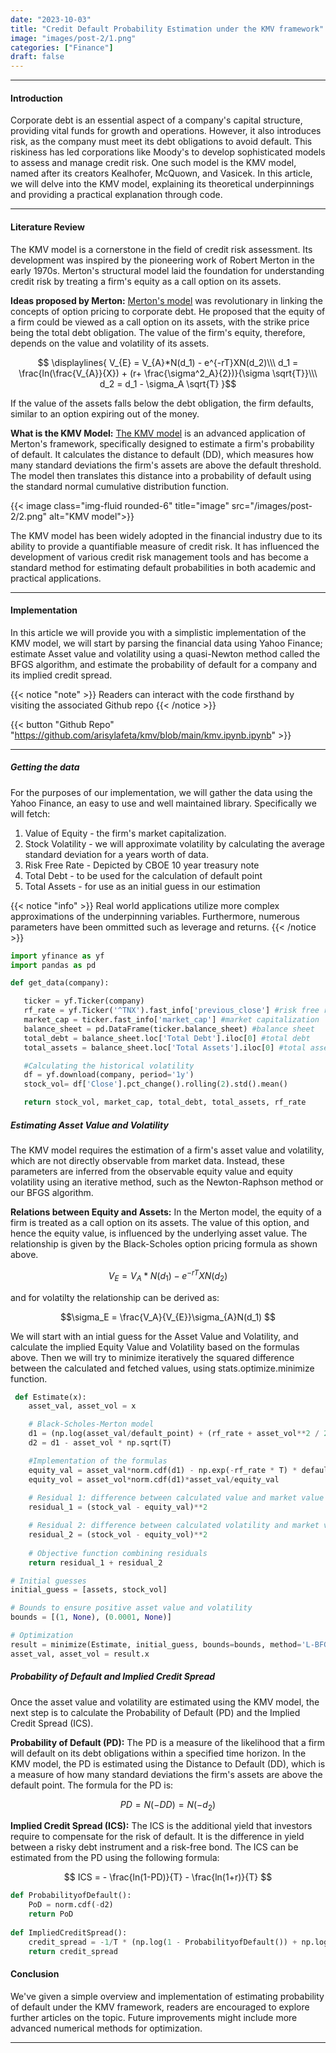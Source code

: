 ```yaml
---
date: "2023-10-03"
title: "Credit Default Probability Estimation under the KMV framework"
image: "images/post-2/1.png"
categories: ["Finance"]
draft: false
---
```


<hr>

#### Introduction 
Corporate debt is an essential aspect of a company's capital structure, providing vital funds for growth and operations. However, it also introduces risk, as the company must meet its debt obligations to avoid default. This riskiness has led corporations like Moody's to develop sophisticated models to assess and manage credit risk. One such model is the KMV model, named after its creators Kealhofer, McQuown, and Vasicek. In this article, we will delve into the KMV model, explaining its theoretical underpinnings and providing a practical explanation through code. 
<hr>

#### Literature Review

The KMV model is a cornerstone in the field of credit risk assessment. Its development was inspired by the pioneering work of Robert Merton in the early 1970s. Merton's structural model laid the foundation for understanding credit risk by treating a firm's equity as a call option on its assets.

**Ideas proposed by Merton:** <a href="https://onlinelibrary.wiley.com/doi/10.1111/j.1540-6261.1974.tb03058.x">Merton's model</a> was revolutionary in linking the concepts of option pricing to corporate debt. He proposed that the equity of a firm could be viewed as a call option on its assets, with the strike price being the total debt obligation. The value of the firm's equity, therefore, depends on the value and volatility of its assets. 

$$ \displaylines{
     V_{E} = V_{A}*N(d_1) - e^{-rT}XN(d_2)\\\
     d_1 = \frac{ln(\frac{V_{A}}{X}) + (r+ \frac{\sigma^2_A}{2})}{\sigma \sqrt{T}}\\\
     d_2 = d_1 - \sigma_A \sqrt{T}
     }$$

If the value of the assets falls below the debt obligation, the firm defaults, similar to an option expiring out of the money. 

**What is the KMV Model:** <a href="https://www.moodysanalytics.com/-/media/whitepaper/before-2011/12-18-03-modeling-default-risk.pdf">The KMV model</a> is an advanced application of Merton's framework, specifically designed to estimate a firm's probability of default. It calculates the distance to default (DD), which measures how many standard deviations the firm's assets are above the default threshold. The model then translates this distance into a probability of default using the standard normal cumulative distribution function.

{{< image class="img-fluid rounded-6" title="image" src="/images/post-2/2.png" alt="KMV model">}}

The KMV model has been widely adopted in the financial industry due to its ability to provide a quantifiable measure of credit risk. It has influenced the development of various credit risk management tools and has become a standard method for estimating default probabilities in both academic and practical applications.
<hr>

#### Implementation

In this article we will provide you with a simplistic implementation of the KMV model, we will start by parsing the financial data using Yahoo Finance; estimate Asset value and volatility using a quasi-Newton method called the BFGS algorithm, and estimate the probability of default for a company and its implied credit spread.

{{< notice "note" >}}
  Readers can interact with the code firsthand by visiting the associated Github repo
{{< /notice >}}

{{< button "Github Repo" "https://github.com/arisylafeta/kmv/blob/main/kmv.ipynb.ipynb" >}}
<hr>

##### Getting the data

For the purposes of our implementation, we will gather the data using the Yahoo Finance, an easy to use and well maintained library. Specifically we will fetch:

1. Value of Equity - the firm's market capitalization.
2. Stock Volatility - we will approximate volatility by calculating the average standard deviation for a years worth of data.
3. Risk Free Rate - Depicted by CBOE 10 year treasury note
4. Total Debt - to be used for the calculation of default point
5. Total Assets - for use as an initial guess in our estimation

{{< notice "info" >}}
  Real world applications utilize more complex approximations of the underpinning variables. Furthermore, numerous parameters have been ommitted such as leverage and returns.
{{< /notice >}}

 ```python
import yfinance as yf
import pandas as pd

 def get_data(company):

    ticker = yf.Ticker(company)
    rf_rate = yf.Ticker('^TNX').fast_info['previous_close'] #risk free rate
    market_cap = ticker.fast_info['market_cap'] #market capitalization
    balance_sheet = pd.DataFrame(ticker.balance_sheet) #balance sheet
    total_debt = balance_sheet.loc['Total Debt'].iloc[0] #total debt
    total_assets = balance_sheet.loc['Total Assets'].iloc[0] #total assets

    #Calculating the historical volatility
    df = yf.download(company, period='1y') 
    stock_vol= df['Close'].pct_change().rolling(2).std().mean()

    return stock_vol, market_cap, total_debt, total_assets, rf_rate
 ```

##### Estimating Asset Value and Volatility

The KMV model requires the estimation of a firm's asset value and volatility, which are not directly observable from market data. Instead, these parameters are inferred from the observable equity value and equity volatility using an iterative method, such as the Newton-Raphson method or our BFGS algorithm.

**Relations between Equity and Assets:** In the Merton model, the equity of a firm is treated as a call option on its assets. The value of this option, and hence the equity value, is influenced by the underlying asset value. The relationship is given by the Black-Scholes option pricing formula as shown above.

$$V_{E} = V_{A}*N(d_1) - e^{-rT}XN(d_2)$$

and for volatilty the relationship can be derived as:

$$\sigma_E = \frac{V_A}{V_{E}}\sigma_{A}N(d_1) $$


We will start with an intial guess for the Asset Value and Volatility, and calculate the implied Equity Value and Volatility based on the formulas above. Then we will try to minimize iteratively the squared difference between the calculated and fetched values, using stats.optimize.minimize function.

```python
 def Estimate(x):
    asset_val, asset_vol = x

    # Black-Scholes-Merton model
    d1 = (np.log(asset_val/default_point) + (rf_rate + asset_vol**2 / 2) * T) / (asset_vol * np.sqrt(T))
    d2 = d1 - asset_vol * np.sqrt(T)

    #Implementation of the formulas
    equity_val = asset_val*norm.cdf(d1) - np.exp(-rf_rate * T) * default_point * norm.cdf(d2)
    equity_vol = asset_vol*norm.cdf(d1)*asset_val/equity_val
    
    # Residual 1: difference between calculated value and market value of equity
    residual_1 = (stock_val - equity_val)**2 

    # Residual 2: difference between calculated volatility and market volatility
    residual_2 = (stock_vol - equity_vol)**2 
    
    # Objective function combining residuals
    return residual_1 + residual_2

# Initial guesses
initial_guess = [assets, stock_vol]

# Bounds to ensure positive asset value and volatility
bounds = [(1, None), (0.0001, None)]

# Optimization
result = minimize(Estimate, initial_guess, bounds=bounds, method='L-BFGS-B')
asset_val, asset_vol = result.x
```

##### Probability of Default and Implied Credit Spread

Once the asset value and volatility are estimated using the KMV model, the next step is to calculate the Probability of Default (PD) and the Implied Credit Spread (ICS).

**Probability of Default (PD):** The PD is a measure of the likelihood that a firm will default on its debt obligations within a specified time horizon. In the KMV model, the PD is estimated using the Distance to Default (DD), which is a measure of how many standard deviations the firm's assets are above the default point. The formula for the PD is:

$$ PD = N(-DD) = N(-d_2) $$

**Implied Credit Spread (ICS):** The ICS is the additional yield that investors require to compensate for the risk of default. It is the difference in yield between a risky debt instrument and a risk-free bond. The ICS can be estimated from the PD using the following formula:

$$ ICS = - \frac{ln(1-PD)}{T} - \frac{ln(1+r)}{T} $$

```python
def ProbabilityofDefault():
    PoD = norm.cdf(-d2)
    return PoD
    
def ImpliedCreditSpread():
    credit_spread = -1/T * (np.log(1 - ProbabilityofDefault()) + np.log(1+rf_rate))
    return credit_spread
```

#### Conclusion

We've given a simple overview and implementation of estimating probability of default under the KMV framework, readers are encouraged to explore further articles on the topic. Future improvements might include more advanced numerical methods for optimization.
<hr>
